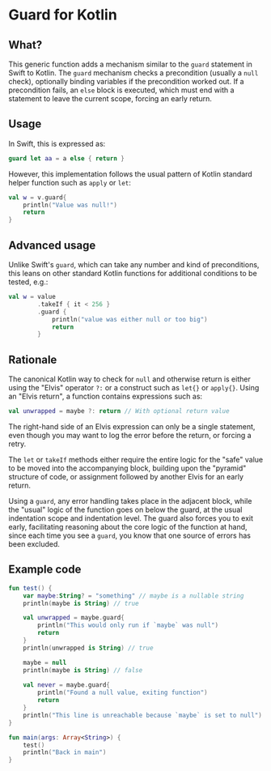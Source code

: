 # Guard for Kotlin

## What? ##
This generic function adds a mechanism similar to the `guard` statement in Swift to Kotlin. The `guard` mechanism checks a precondition (usually a `null` check), optionally binding variables if the precondition worked out. If a precondition fails, an `else` block is executed, which must end with a statement to leave the current scope, forcing an early return.

## Usage ##
In Swift, this is expressed as: 
```swift
guard let aa = a else { return }
```
However, this implementation follows the usual pattern of Kotlin standard helper function such as `apply` or `let`:
```kotlin
val w = v.guard{
    println("Value was null!")
    return
}
```

## Advanced usage ##
Unlike Swift's `guard`, which can take any number and kind of preconditions, this leans on other standard Kotlin functions for additional conditions to be tested, e.g.:
```kotlin
val w = value
        .takeIf { it < 256 }
        .guard {
            println("value was either null or too big")
            return
        }
```

## Rationale ##
The canonical Kotlin way to check for `null` and otherwise return is either using the "Elvis" operator `?:` or a construct such as `let{}` or `apply{}`. Using an "Elvis return", a function contains expressions such as: 
```kotlin
val unwrapped = maybe ?: return // With optional return value
```
The right-hand side of an Elvis expression can only be a single statement, even though you may want to log the error before the return, or forcing a retry.

The `let` or `takeIf` methods either require the entire logic for the "safe" value to be moved into the accompanying block, building upon the "pyramid" structure of code, or assignment followed by another Elvis for an early return.

Using a `guard`, any error handling takes place in the adjacent block, while the "usual" logic of the function goes on below the guard, at the usual indentation scope and indentation level. The guard also forces you to exit early, facilitating reasoning about the core logic of the function at hand, since each time you see a `guard`, you know that one source of errors has been excluded.

## Example code ##
```kotlin
fun test() {
    var maybe:String? = "something" // maybe is a nullable string
    println(maybe is String) // true

    val unwrapped = maybe.guard{
    	println("This would only run if `maybe` was null")
    	return
    }
    println(unwrapped is String) // true

    maybe = null
    println(maybe is String) // false
    
    val never = maybe.guard{
    	println("Found a null value, exiting function")
    	return
    }
    println("This line is unreachable because `maybe` is set to null")
}

fun main(args: Array<String>) {
	test()
	println("Back in main")
}
```